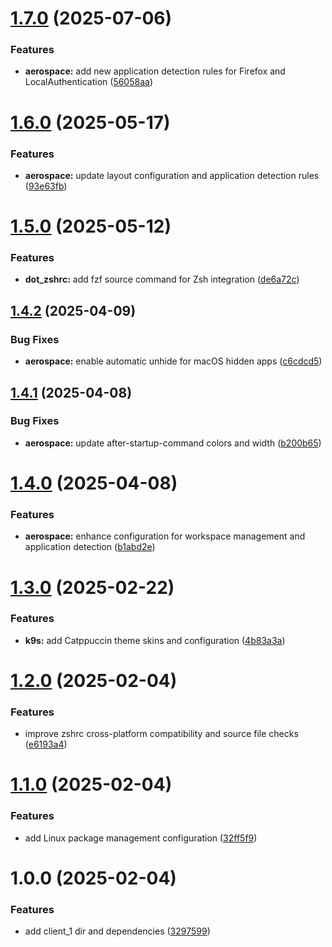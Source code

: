 # [1.7.0](https://github.com/pmpaulino/dotfiles/compare/v1.6.0...v1.7.0) (2025-07-06)


### Features

* **aerospace:** add new application detection rules for Firefox and LocalAuthentication ([56058aa](https://github.com/pmpaulino/dotfiles/commit/56058aaea4998ac47276a83a41814160a9a85f30))

# [1.6.0](https://github.com/pmpaulino/dotfiles/compare/v1.5.0...v1.6.0) (2025-05-17)


### Features

* **aerospace:** update layout configuration and application detection rules ([93e63fb](https://github.com/pmpaulino/dotfiles/commit/93e63fbe0ad2afaf38239e521daf1dc86953c696))

# [1.5.0](https://github.com/pmpaulino/dotfiles/compare/v1.4.2...v1.5.0) (2025-05-12)


### Features

* **dot_zshrc:** add fzf source command for Zsh integration ([de6a72c](https://github.com/pmpaulino/dotfiles/commit/de6a72cd7a159208b1c83cef6093430f6cd859ad))

## [1.4.2](https://github.com/pmpaulino/dotfiles/compare/v1.4.1...v1.4.2) (2025-04-09)


### Bug Fixes

* **aerospace:** enable automatic unhide for macOS hidden apps ([c6cdcd5](https://github.com/pmpaulino/dotfiles/commit/c6cdcd5e7c327b13b1cd2012f4d034724a308e62))

## [1.4.1](https://github.com/pmpaulino/dotfiles/compare/v1.4.0...v1.4.1) (2025-04-08)


### Bug Fixes

* **aerospace:** update after-startup-command colors and width ([b200b65](https://github.com/pmpaulino/dotfiles/commit/b200b6558fd036981ed8e92704534f58b06bc37b))

# [1.4.0](https://github.com/pmpaulino/dotfiles/compare/v1.3.0...v1.4.0) (2025-04-08)


### Features

* **aerospace:** enhance configuration for workspace management and application detection ([b1abd2e](https://github.com/pmpaulino/dotfiles/commit/b1abd2e05549bc9ed3bf39476d82b298845aae5f))

# [1.3.0](https://github.com/pmpaulino/dotfiles/compare/v1.2.0...v1.3.0) (2025-02-22)


### Features

* **k9s:** add Catppuccin theme skins and configuration ([4b83a3a](https://github.com/pmpaulino/dotfiles/commit/4b83a3acc7e86c9001f9498a16080a329ad0d23a))

# [1.2.0](https://github.com/pmpaulino/dotfiles/compare/v1.1.0...v1.2.0) (2025-02-04)


### Features

* improve zshrc cross-platform compatibility and source file checks ([e6193a4](https://github.com/pmpaulino/dotfiles/commit/e6193a4ad74ff79514d87fec6190cc2bc677eff4))

# [1.1.0](https://github.com/pmpaulino/dotfiles/compare/v1.0.0...v1.1.0) (2025-02-04)


### Features

* add Linux package management configuration ([32ff5f9](https://github.com/pmpaulino/dotfiles/commit/32ff5f9c234be2976fdcbd151b11cbd70647f646))

# 1.0.0 (2025-02-04)


### Features

* add client_1 dir and dependencies ([3297599](https://github.com/pmpaulino/dotfiles/commit/3297599115ca1589212603fdbdc91a3c12b5a803))
